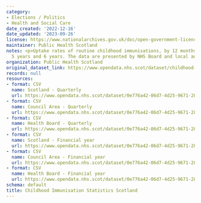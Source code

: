 ```yaml
---
category:
- Elections / Politics
- Health and Social Care
date_created: '2022-12-16'
date_updated: '2023-09-26'
license: https://www.nationalarchives.gov.uk/doc/open-government-licence/version/3/
maintainer: Public Health Scotland
notes: <p>Uptake rates of routine childhood immunisations, by 12 months, 24 months,
  5 years and 6 years. The data are presented by NHS Board and local authority.</p>
organization: Public Health Scotland
original_dataset_link: https://www.opendata.nhs.scot/dataset/childhood-immunisation-statistics
records: null
resources:
- format: CSV
  name: Scotland - Quarterly
  url: https://www.opendata.nhs.scot/dataset/0e776a42-06d7-4d25-9671-28b09b7c30fe/resource/209b1648-8b67-44c4-9513-1c28104a17f2/download/scotland-trend-quarterly-20230926.csv
- format: CSV
  name: Council Area - Quarterly
  url: https://www.opendata.nhs.scot/dataset/0e776a42-06d7-4d25-9671-28b09b7c30fe/resource/ac707d93-f9f3-4c00-9b91-0a2e6a4ea153/download/ca-trend-quarterly-20230926.csv
- format: CSV
  name: Health Board - Quarterly
  url: https://www.opendata.nhs.scot/dataset/0e776a42-06d7-4d25-9671-28b09b7c30fe/resource/a83b78ba-50b2-490b-a25f-cba51587ce01/download/hb-trend-quarterly-20230926.csv
- format: CSV
  name: Scotland - Financial year
  url: https://www.opendata.nhs.scot/dataset/0e776a42-06d7-4d25-9671-28b09b7c30fe/resource/6b2409aa-754a-403f-a45a-3bdfc113f96f/download/scotland-financial-year-20230627.csv
- format: CSV
  name: Council Area - Financial year
  url: https://www.opendata.nhs.scot/dataset/0e776a42-06d7-4d25-9671-28b09b7c30fe/resource/1ba00567-613c-4b8c-ac6f-d34a7ac45e02/download/ca-financial-year-20230627.csv
- format: CSV
  name: Health Board - Financial year
  url: https://www.opendata.nhs.scot/dataset/0e776a42-06d7-4d25-9671-28b09b7c30fe/resource/af2a35a3-41a6-4b72-ad1e-40d30830b32a/download/hb-financial-year-20230627.csv
schema: default
title: Childhood Immunisation Statistics Scotland
---
```

